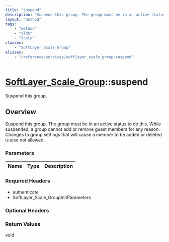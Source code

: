 ```yaml
---
title: "suspend"
description: "Suspend this group. The group must be in an active status to do this. While suspended, a group cannot add or remove gues... "
layout: "method"
tags:
    - "method"
    - "sldn"
    - "Scale"
classes:
    - "SoftLayer_Scale_Group"
aliases:
    - "/reference/services/softlayer_scale_group/suspend"
---
```

# [SoftLayer_Scale_Group](/reference/services/SoftLayer_Scale_Group)::suspend

Suspend this group. 


## Overview 
Suspend this group. The group must be in an active status to do this. While suspended, a group cannot add or remove guest members for any reason. Changes to group settings that will cause a member to be added or deleted is also not allowed. 

### Parameters 
|Name | Type | Description |
| --- | --- | --- |


### Required Headers
* authenticate
* SoftLayer_Scale_GroupInitParameters

### Optional Headers

### Return Values
void

